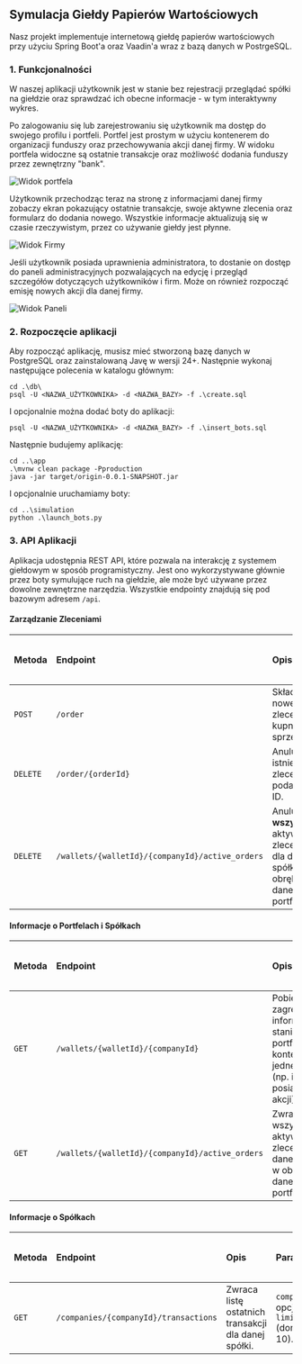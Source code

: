 ## Symulacja Giełdy Papierów Wartościowych

Nasz projekt implementuje internetową giełdę papierów wartościowych przy użyciu Spring Boot'a oraz Vaadin'a wraz z bazą danych w PostrgeSQL.

### 1. Funkcjonalności

W naszej aplikacji użytkownik jest w stanie bez rejestracji przeglądać spółki na giełdzie oraz sprawdzać ich obecne informacje - w tym interaktywny wykres.

Po zalogowaniu się lub zarejestrowaniu się użytkownik ma dostęp do swojego profilu i portfeli.
Portfel jest prostym w użyciu kontenerem do organizacji funduszy oraz przechowywania akcji danej firmy. W widoku portfela widoczne są ostatnie transakcje oraz możliwość dodania funduszy przez zewnętrzny "bank".

![Widok portfela](https://i.imgur.com/TVpv6G5.png)

Użytkownik przechodząc teraz na stronę z informacjami danej firmy zobaczy ekran pokazujący ostatnie transakcje, swoje aktywne zlecenia oraz formularz do dodania nowego.
Wszystkie informacje aktualizują się w czasie rzeczywistym, przez co używanie giełdy jest płynne.

![Widok Firmy](https://i.imgur.com/9E23ETE.png)

Jeśli użytkownik posiada uprawnienia administratora, to dostanie on dostęp do paneli administracyjnych pozwalających na edycję i przegląd szczegółów dotyczących użytkowników i firm. Może on również rozpocząć emisję nowych akcji dla danej firmy.

![Widok Paneli](https://i.imgur.com/l4sp7rb.png)

### 2. Rozpoczęcie aplikacji

Aby rozpocząć aplikację, musisz mieć stworzoną bazę danych w PostgreSQL oraz zainstalowaną Javę w wersji 24+.
Następnie wykonaj następujące polecenia w katalogu głównym:

    cd .\db\
    psql -U <NAZWA_UŻYTKOWNIKA> -d <NAZWA_BAZY> -f .\create.sql

I opcjonalnie można dodać boty do aplikacji:

    psql -U <NAZWA_UŻYTKOWNIKA> -d <NAZWA_BAZY> -f .\insert_bots.sql

Następnie budujemy aplikację:

    cd ..\app
    .\mvnw clean package -Pproduction
    java -jar target/origin-0.0.1-SNAPSHOT.jar

I opcjonalnie uruchamiamy boty:

    cd ..\simulation
    python .\launch_bots.py

### 3. API Aplikacji

Aplikacja udostępnia REST API, które pozwala na interakcję z systemem giełdowym w sposób programistyczny. Jest ono wykorzystywane głównie przez boty symulujące ruch na giełdzie, ale może być używane przez dowolne zewnętrzne narzędzia. Wszystkie endpointy znajdują się pod bazowym adresem `/api`.

#### Zarządzanie Zleceniami

| Metoda   | Endpoint                                        | Opis                                                                               | Ciało żądania (Body)         | Odpowiedź sukcesu (200 OK) | Odpowiedź błędu (400 Bad Request) |
| :------- | :---------------------------------------------- | :--------------------------------------------------------------------------------- | :--------------------------- | :------------------------- | :-------------------------------- |
| `POST`   | `/order`                                        | Składa nowe zlecenie kupna lub sprzedaży.                                          | Obiekt JSON typu `OrderDTO`. | Pusta odpowiedź.           | Komunikat błędu.                  |
| `DELETE` | `/order/{orderId}`                              | Anuluje istniejące zlecenie o podanym ID.                                          | Brak.                        | Pusta odpowiedź.           | Komunikat błędu.                  |
| `DELETE` | `/wallets/{walletId}/{companyId}/active_orders` | Anuluje **wszystkie** aktywne zlecenia dla danej spółki w obrębie danego portfela. | Brak.                        | Pusta odpowiedź.           | Komunikat błędu.                  |

#### Informacje o Portfelach i Spółkach

| Metoda | Endpoint                                        | Opis                                                                                                       | Parametry               | Odpowiedź sukcesu (200 OK)                 | Odpowiedź błędu (400 Bad Request) |
| :----- | :---------------------------------------------- | :--------------------------------------------------------------------------------------------------------- | :---------------------- | :----------------------------------------- | :-------------------------------- |
| `GET`  | `/wallets/{walletId}/{companyId}`               | Pobiera zagregowane informacje o stanie portfela w kontekście jednej spółki (np. ilość posiadanych akcji). | `walletId`, `companyId` | Obiekt JSON typu `WalletCompanyDTO`.       | Komunikat błędu.                  |
| `GET`  | `/wallets/{walletId}/{companyId}/active_orders` | Zwraca listę wszystkich aktywnych zleceń dla danej spółki w obrębie danego portfela.                       | `walletId`, `companyId` | Lista obiektów JSON typu `ActiveOrderDTO`. | Komunikat błędu.                  |

#### Informacje o Spółkach

| Metoda | Endpoint                              | Opis                                                | Parametry                                       | Odpowiedź sukcesu (200 OK)                 | Odpowiedź błędu (400 Bad Request) |
| :----- | :------------------------------------ | :-------------------------------------------------- | :---------------------------------------------- | :----------------------------------------- | :-------------------------------- |
| `GET`  | `/companies/{companyId}/transactions` | Zwraca listę ostatnich transakcji dla danej spółki. | `companyId`, opcjonalny `limit` (domyślnie 10). | Lista obiektów JSON typu `TransactionDTO`. | Komunikat błędu.                  |
